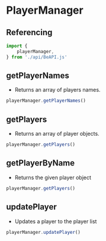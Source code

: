 # PlayerManager

## Referencing
```js
import {
    playerManager,
} from './api/BeAPI.js'
```

## getPlayerNames
- Returns an array of players names.
```js
playerManager.getPlayerNames()
```

## getPlayers
- Returns an array of player objects.
```js
playerManager.getPlayers()
```

## getPlayerByName
- Returns the given player object
```js
playerManager.getPlayers()
```

## updatePlayer
- Updates a player to the player list
```js
playerManager.updatePlayer()
```